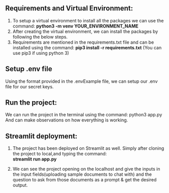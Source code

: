 ## Requirements and Virtual Environment:

1. To setup a virtual environment to install all the packages we can use the command: 
**python3 -m venv YOUR_ENVIRONMENT_NAME**
2. After creating the virtual environment, we can install the packages by following the below steps.
3. Requirements are mentioned in the requirements.txt file and can be installed using the command:  **pip3 install -r requirements.txt**
  (You can use pip3 if using python 3)

## Setup .env file
 Using the format provided in the .envExample file, we can setup our .env file for our secret keys.

## Run the project:
 We can run the project in the terminal using the command: python3 app.py
  And can make observations on how everything is working.

## Streamlit deployment:
1. The project has been deployed on Streamlit as well. Simply after cloning the project to local,and typing the command:       
**streamlit run app.py**
   
2. We can see the project opening on the localhost and give the inputs in the input fields(uploading sample documents to chat with) and the question to ask from those documents as a prompt & get the desired output.



